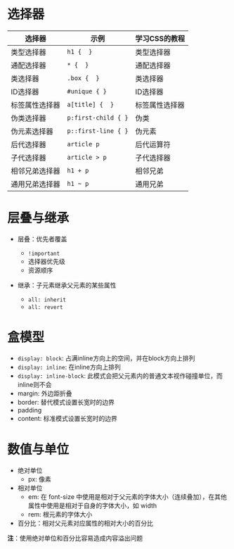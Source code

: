 # 选择器

| 选择器         | 示例                | 学习CSS的教程  |
| -------------- | ------------------- | -------------- |
| 类型选择器     | `h1 {  }`           | 类型选择器     |
| 通配选择器     | `* {  }`            | 通配选择器     |
| 类选择器       | `.box {  }`         | 类选择器       |
| ID选择器       | `#unique { }`       | ID选择器       |
| 标签属性选择器 | `a[title] {  }`     | 标签属性选择器 |
| 伪类选择器     | `p:first-child { }` | 伪类           |
| 伪元素选择器   | `p::first-line { }` | 伪元素         |
| 后代选择器     | `article p`         | 后代运算符     |
| 子代选择器     | `article > p`       | 子代选择器     |
| 相邻兄弟选择器 | `h1 + p`            | 相邻兄弟       |
| 通用兄弟选择器 | `h1 ~ p`            | 通用兄弟       |

# 层叠与继承
* 层叠：优先者覆盖
    * `!important`
    * 选择器优先级
    * 资源顺序

* 继承：子元素继承父元素的某些属性
    * `all: inherit`
    * `all: revert`

# 盒模型
* `display: block`: 占满inline方向上的空间，并在block方向上排列
* `display: inline`: 在inline方向上排列
* `display: inline-block`: 此模式会把父元素内的普通文本视作碰撞单位，而inline则不会
* margin: 外边距折叠
* border: 替代模式设置长宽时的边界
* padding
* content: 标准模式设置长宽时的边界

# 数值与单位
* 绝对单位
    * px: 像素
* 相对单位
    * em: 在 font-size 中使用是相对于父元素的字体大小（连续叠加），在其他属性中使用是相对于自身的字体大小，如 width
    * rem: 根元素的字体大小
* 百分比：相对父元素对应属性的相对大小的百分比

**注**：使用绝对单位和百分比容易造成内容溢出问题